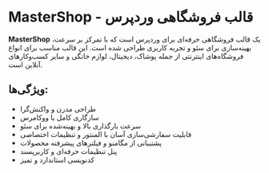 <h1>MasterShop - قالب فروشگاهی وردپرس</h1>
<p><strong>MasterShop</strong> یک قالب فروشگاهی حرفه‌ای برای وردپرس است که با تمرکز بر سرعت، بهینه‌سازی برای سئو و تجربه کاربری طراحی شده است. این قالب مناسب برای انواع فروشگاه‌های اینترنتی از جمله پوشاک، دیجیتال، لوازم خانگی و سایر کسب‌وکارهای آنلاین است.</p>

<h2>ویژگی‌ها:</h2>
<ul>
    <li>طراحی مدرن و واکنش‌گرا</li>
    <li>سازگاری کامل با ووکامرس</li>
    <li>سرعت بارگذاری بالا و بهینه‌شده برای سئو</li>
    <li>قابلیت سفارشی‌سازی آسان با المنتور و تنظیمات اختصاصی</li>
    <li>پشتیبانی از مگامنو و فیلترهای پیشرفته محصولات</li>
    <li>پنل تنظیمات حرفه‌ای و کاربرپسند</li>
    <li>کدنویسی استاندارد و تمیز</li>
</ul>
